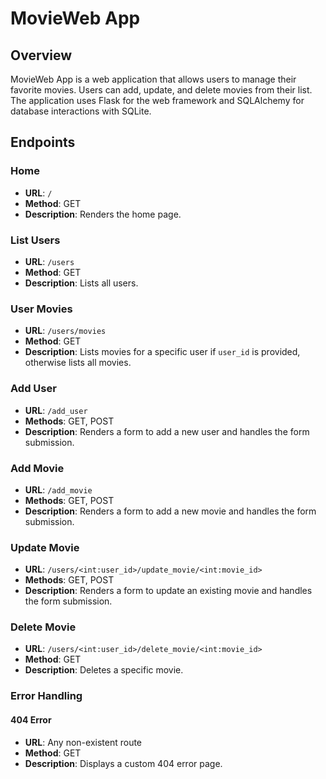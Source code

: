 # MovieWeb App

## Overview

MovieWeb App is a web application that allows users to manage their favorite movies. Users can add, update, and delete movies from their list. The application uses Flask for the web framework and SQLAlchemy for database interactions with SQLite.

## Endpoints

### Home
- **URL**: `/`
- **Method**: GET
- **Description**: Renders the home page.

### List Users
- **URL**: `/users`
- **Method**: GET
- **Description**: Lists all users.

### User Movies
- **URL**: `/users/movies`
- **Method**: GET
- **Description**: Lists movies for a specific user if `user_id` is provided, otherwise lists all movies.

### Add User
- **URL**: `/add_user`
- **Methods**: GET, POST
- **Description**: Renders a form to add a new user and handles the form submission.

### Add Movie
- **URL**: `/add_movie`
- **Methods**: GET, POST
- **Description**: Renders a form to add a new movie and handles the form submission.

### Update Movie
- **URL**: `/users/<int:user_id>/update_movie/<int:movie_id>`
- **Methods**: GET, POST
- **Description**: Renders a form to update an existing movie and handles the form submission.

### Delete Movie
- **URL**: `/users/<int:user_id>/delete_movie/<int:movie_id>`
- **Method**: GET
- **Description**: Deletes a specific movie.

### Error Handling

#### 404 Error
- **URL**: Any non-existent route
- **Method**: GET
- **Description**: Displays a custom 404 error page.